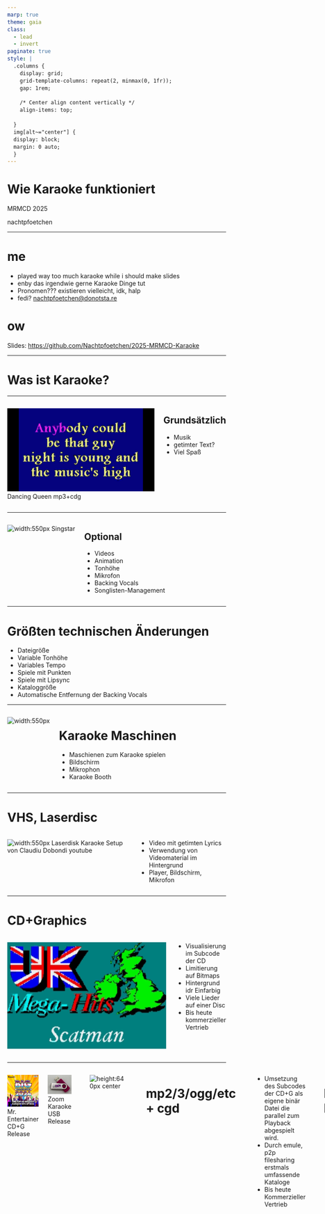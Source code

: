 ```yaml
---
marp: true
theme: gaia
class:
  - lead
  - invert
paginate: true
style: |
  .columns {
    display: grid;
    grid-template-columns: repeat(2, minmax(0, 1fr));
    gap: 1rem;

    /* Center align content vertically */
    align-items: top;
  
  }
  img[alt~="center"] {
  display: block;
  margin: 0 auto;
  }
---
```

<!-- class: lead -->
# Wie Karaoke funktioniert

MRMCD 2025

nachtpfoetchen

---
<!-- class: default -->
# me
- played way too much karaoke while i should make slides
- enby das irgendwie gerne Karaoke Dinge tut
- Pronomen??? existieren vielleicht, idk, halp
- fedi? nachtpfoetchen@donotsta.re
# ow
Slides: https://github.com/Nachtpfoetchen/2025-MRMCD-Karaoke

---
<!-- class: lead -->
# Was ist Karaoke?

---
<!-- class: default -->
<div class="columns">
<div>

![width:550px](Bilder/karaoke_demo_01.png)
Dancing Queen mp3+cdg
</div>
<div>

## Grundsätzlich
- Musik
- getimter Text?
- Viel Spaß
</div>
</div>

---
<!-- class: default -->
<div class="columns">
<div>

![width:550px](https://upload.wikimedia.org/wikipedia/en/f/f1/SingStar_screenshot.JPG)
Singstar
</div>
<div>

## Optional
- Videos
- Animation
- Tonhöhe
- Mikrofon
- Backing Vocals
- Songlisten-Management
</div>
</div>

---
# Größten technischen Änderungen

- Dateigröße
- Variable Tonhöhe
- Variables Tempo
- Spiele mit Punkten
- Spiele mit Lipsync
- Kataloggröße
- Automatische Entfernung der Backing Vocals

---
<!-- class: default -->
<div class="columns">
<div>

![width:550px](https://preview.redd.it/ld373rm65uo61.jpg?width=1080&crop=smart&auto=webp&s=bdf5dc4ecacd34cbcf2df1c90490ee5ab94774d4)
</div>

<div>

 # Karaoke Maschinen

- Maschienen zum Karaoke spielen
- Bildschirm
- Mikrophon
- Karaoke Booth
  </div>
</div>

---
<!-- class: default -->

# VHS, Laserdisc
<div class="columns">
<div>

![width:550px](https://i.ytimg.com/vi/TWRcpqAt57c/maxresdefault.jpg)
Laserdisk Karaoke Setup von Claudiu Dobondi youtube
</div>

<div>

- Video mit getimten Lyrics
- Verwendung von Videomaterial im Hintergrund
- Player, Bildschirm, Mikrofon
</div>
</div>

---

# CD+Graphics

<div class="columns">
<div>

![width:550px](Bilder/Bildschirmfoto_20250912_131731.png)
</div>

<div>

- Visualisierung im Subcode der CD
- Limitierung auf Bitmaps
- Hintergrund idr Einfarbig
- Viele Lieder auf einer Disc
- Bis heute kommerzieller Vertrieb

</div>
</div>

---

<div class="columns">

![height:400px center](Bilder/mr_entertainer_2024.jpg)
Mr. Entertainer CD+G Release

![height:400px center](Bilder/zoom_karaoke_2024_usb.jpg)
Zoom Karaoke USB Release



---


![height:640px center](https://external-preview.redd.it/OFpQaevzXLbM3gm0EyYpWbbN6cHBoQuW58QFwxrmtoE.jpg?width=1080&crop=smart&auto=webp&s=2f95a0d2b30a730b3d3b0a8a631d9d0bb29fe9f8)


---

# mp2/3/ogg/etc + cgd

<div class="columns">
<div>

![width:550px](Bilder/Screenshot_2025-09-12_at_13-24-05_Feature_Films.png)
</div>

<div>

- Umsetzung des Subcodes der CD+G als eigene binär Datei die parallel zum Playback abgespielt wird.
- Durch emule, p2p filesharing erstmals umfassende Kataloge
- Bis heute Kommerzieller Vertrieb
</div>
</div>

---

# Midi Karaoke

<div class="columns">
<div>

![height:450px](Bilder/Bildschirmfoto_20250912_163429.png)
</div>

- Lied wird in MIDI nach programmiert
- getimte Lyrics werden zum midi hinzugefügt
- kleine Dateigröße

---

![height:500 center](Bilder/Bildschirmfoto_20250912_174026.png)
Karaoke version: Medley ABBA - Medley Covers - Custom Backing Track MP3

---

# Spielekonsolen (Auswahl)

| Jahr | Konsole | Markt | Erweiterung | 
| --- | --- | --- | --- |
| 1987 | Famicon | Japan | Karaoke Studio |  
| 1992 | Sega Mega-CD | Japan | Sega Mega-CD Karaoke |
| 2004 | PS2 | Europe, Oceania | SingStar |
| 2014 | C64 | Worldwide |  International Karaoke+ |

---
<div class="columns">
<div>

![width:500 center](https://www.k-yen-team.fr/wp-content/uploads/2011/05/dckara.jpg)
Dreamcast Karaoke Erweiterung
[https://www.k-yen-team.fr/karaoke-sur-sega-dreamcast/]
</div>
<div>

![width:400 center](Bilder/famicom-karaoke-studio-1588187170-86.webp)
famicon Erweiterung

---

![width:800 center](https://www.lemon64.com/assets/images/games/screens/international_karaoke_plus/international_karaoke_plus_03.png)
C64 International Karaoke+

---
 
 # Singstar

<div class="columns">
<div>

![width:550px](https://upload.wikimedia.org/wikipedia/en/f/f1/SingStar_screenshot.JPG)

</div>
<div>

 - Release 2004
 - Weiterentwicklung des Spielprinzips durch Score
 - Große Verbreitung in Europa
 - teilweise Exklusive Videos
 - teilweise orginale Songs

</div>
</div>

---

# Ultrastar
<div class="columns">
<div>

![width:550px](https://upload.wikimedia.org/wikipedia/commons/b/b4/Ultrastar_082_pre-alpha_01.jpg)
Gameplay usdx 0.8.2

</div>

- Nachbau der Mechaniken von Singstar
- Große Community, Tooling, Torrents. etc. für Songs
- Offenes Format zur Erstellung von Songs

---

# Projekte um Ultrastar

| Jahr | Open Source|  Projektname |
| --- | --- | --- |
| 2004 | ja (ursprünglich) | Ultrastar |
| 2007 | ja | Performous |
| 2007 | ja | Ultrastar Deluxe | 
| 2009 | ja | Yass Karaoke Editor |
| 2011 | ja | Fork Ultrastar World Party |
| 2020 | ja | Ultra Star Play |
| 2023 | nein | Melody Mania |

---
<!-- class: lead -->
![width:760px](Bilder/Allkaraokeparty.png)

---
<!-- class: default -->

# Cloud

<div class="columns">
<div>

![width:550px](Bilder/karafun_console.png)

</div>

<div>

- Karafun
- Spotify
- Apple Music
- youtube
- smule
- Starmaker
</div>

</div>

---

# Just Sing

- 2016 PS4 XBox 1
- Weiterentwicklung des Spielprinzips durch Lipsync über einen Smartphone Companion / Kinect / Playstation Camera

# Let's Sing

 - Ähnliches Spielprinzip wie Singstar, just sing
 - Erster Release 2012 auf Wii

---

# Karaoke Mugen

![width:800px center ](https://mugen.karaokes.moe/images/presentation.png)

---

# Karaoke Player linux

- mp3+cdg support in ffmpeg
- Spivak
- Ultrastar*
- Webbrowser (All Karaoke party, youtube, karafun, etc)
- Konsolenemulation
- Karaoke Mugen

---

# Karaoke Suchmaschienen

<div class="columns">
<div>

![width:200px](https://www.karaokenerds.com/Content/Images/rev1.png)

![width:200px](https://karatrack.com/wp-content/uploads/2022/07/Karatrack-logo.png)

![width:200px](http://www.icroons.com/images/logos/iCroons_400w.jpg)

</div>

<div>

- https://www.karaokenerds.com/
- http://www.icroons.com/
- https://karatrack.com
- https://db.openkj.org/

</div>

</div>

---

# Hardware

<div class="columns">
<div>

![height:500px](Bilder/Bildschirmfoto_20250913_112654.png)

</div>
<div>

- Mikrofon bei Bedarf
- Mixer
- Spzielle Karaoke Hardware / Software kann ggf Tonhöhe und Tempo variieren
- Bildschirm
- Boxen

</div>
</div>

---

# Bild-Quellen

[4] https://en.wikipedia.org/wiki/File:SingStar_screenshot.JPG#/media/File:SingStar_screenshot.JPG
[6] https://www.reddit.com/r/crt/comments/mbnngq/found_this_crt_karaoke_system_at_a_goodwill_didnt/#lightbox
